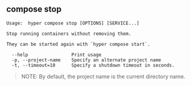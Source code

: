 ## compose stop

	Usage:	hyper compose stop [OPTIONS] [SERVICE...]

	Stop running containers without removing them.

	They can be started again with `hyper compose start`.

	  --help                Print usage
	  -p, --project-name    Specify an alternate project name
	  -t, --timeout=10      Specify a shutdown timeout in seconds.


> NOTE: By default, the project name is the current directory name.
